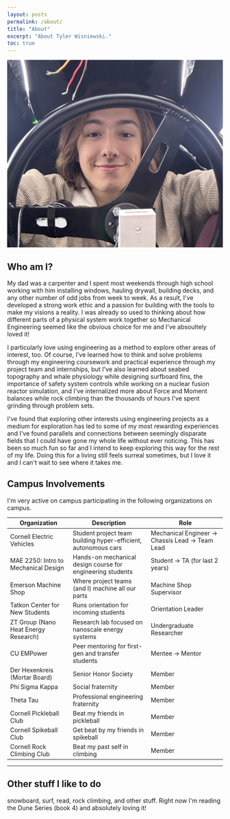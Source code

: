 ```yaml
---
layout: posts
permalink: /about/
title: "About"
excerpt: "About Tyler Wisniewski."
toc: true
---
```


![CAD Explosion](images/portfolio/tyler_car.jpg)  

## Who am I?


My dad was a carpenter and I spent most weekends through high school working with him installing windows, hauling drywall, building decks, and any other number of odd jobs from week to week. As a result, I've developed a strong work ethic and a passion for building with the tools to make my visions a reality. I was already so used to thinking about how different parts of a physical system work together so Mechanical Engineering seemed like the obvious choice for me and I've absoultely loved it! 

I particularly love using engineering as a method to explore other areas of interest, too. Of course, I've learned how to think and solve problems through my engineering coursework and practical experience through my project team and internships, but I've also learned about seabed topography and whale physiology while designing surfboard fins, the importance of safety system controls while working on a nuclear fusion reactor simulation, and I've internalized more about Force and Moment balances while rock climbing than the thousands of hours I've spent grinding through problem sets.

I've found that exploring other interests using engineering projects as a medium for exploration has led to some of my most rewarding experiences and I've found parallels and connections between seemingly disparate fields that I could have gone my whole life without ever noticing. This has been so much fun so far and I intend to keep exploring this way for the rest of my life. Doing this for a living still feels surreal sometimes, but I love it and I can't wait to see where it takes me. 


## Campus Involvements
I'm very active on campus participating in the following organizations on campus. 



| Organization                         | Description                                                     | Role                                             |
|--------------------------------------|-----------------------------------------------------------------|--------------------------------------------------|
| Cornell Electric Vehicles            | Student project team building hyper-efficient, autonomous cars  | Mechanical Engineer → Chassis Lead → Team Lead   |
| MAE 2250: Intro to Mechanical Design | Hands-on mechanical design course for engineering students      | Student → TA (for last 2 years)                  |
| Emerson Machine Shop                 | Where project teams (and I) machine all our parts               | Machine Shop Supervisor                          |
| Tatkon Center for New Students       | Runs orientation for incoming students                          | Orientation Leader                               |
| ZT Group (Nano Heat Energy Research) | Research lab focused on nanoscale energy systems                | Undergraduate Researcher                         |
| CU EMPower                           | Peer mentoring for first-gen and transfer students              | Mentee → Mentor                                  |
| Der Hexenkreis (Mortar Board)        | Senior Honor Society                                            | Member                                           |
| Phi Sigma Kappa                      | Social fraternity                                               | Member                                           |
| Theta Tau                            | Professional engineering fraternity                             | Member                                           |
| Cornell Pickleball Club              | Beat my friends in pickleball                                   | Member                                           |
| Cornell Spikeball Club               | Get beat by my friends in spikeball                             | Member                                           |
| Cornell Rock Climbing Club           | Beat my past self in climbing                                   | Member                                           |

---

## Other stuff I like to do
snowboard, surf, read, rock climbing, and other stuff. Right now I'm reading the Dune Series (book 4) and absolutely loving it!
